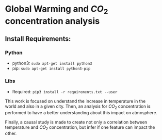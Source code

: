 # Global Warming and $CO_2$ concentration analysis

## Install Requirements:

### Python
- python3: `sudo apt-get install python3`
- pip: `sudo apt-get install python3-pip`

### Libs
- Required: `pip3 install -r requirements.txt --user `

 This work is focused on understand the increase in temperature in the world and also in a given city. Then, an analysis for $CO_2$ concentration is performed to have a better understanding about this impact on atmosphere.

Finally, a causal study is made to create not only a correlation between temperature and $CO_2$ concentration, but infer if one feature can impact the other.
